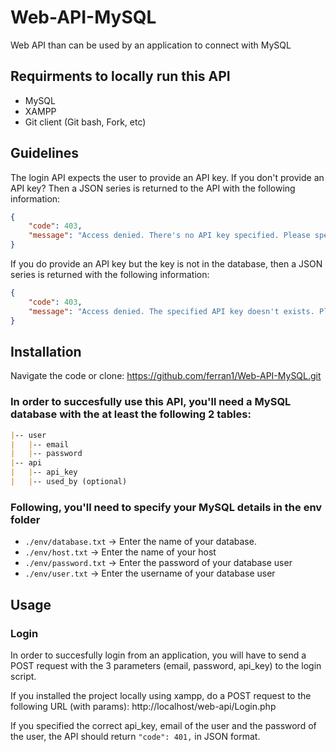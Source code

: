 # Web-API-MySQL
Web API than can be used by an application to connect with MySQL

## Requirments to locally run this API
* MySQL 
* XAMPP
* Git client (Git bash, Fork, etc)

## Guidelines
The login API expects the user to provide an API key.
If you don't provide an API key? Then a JSON series is returned to the API with the following information:
```JSON
{
    "code": 403,
    "message": "Access denied. There's no API key specified. Please specify an API key."
}
``` 
If you do provide an API key but the key is not in the database, then a JSON series is returned with the following information: 
```JSON
{
    "code": 403,
    "message": "Access denied. The specified API key doesn't exists. Please specify a valid API key."
}
```

## Installation
Navigate the code or clone:
https://github.com/ferran1/Web-API-MySQL.git

### In order to succesfully use this API, you'll need a MySQL database with the at least the following 2 tables:

```markdown
|-- user
|   |-- email 
|   |-- password
|-- api
|   |-- api_key
|   |-- used_by (optional)
```

### Following, you'll need to specify your MySQL details in the env folder
* `./env/database.txt` -> Enter the name of your database.
* `./env/host.txt` -> Enter the name of your host
* `./env/password.txt` -> Enter the password of your database user
* `./env/user.txt` -> Enter the username of your database user

## Usage

### Login
In order to succesfully login from an application, you will have to send a POST request with the 3 parameters (email, password, api_key) to the login script.

If you installed the project locally using xampp, do a POST request to the following URL (with params):
http://localhost/web-api/Login.php

If you specified the correct api_key, email of the user and the password of the user, the API should return `"code": 401,` in JSON format.
